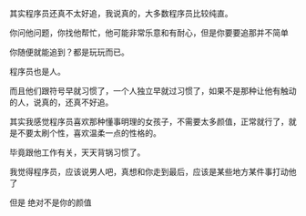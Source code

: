 
其实程序员还真不太好追，我说真的，大多数程序员比较纯直。

你问他问题，你找他帮忙，他可能非常乐意和有耐心，但是你要要追那并不简单

你随便就能追到？都是玩玩而已。

程序员也是人。

而且他们跟符号早就习惯了，一个人独立早就过习惯了，如果不是那种让他有触动的人，说真的，还真不好追。

其实我感觉程序员喜欢那种懂事明理的女孩子，不需要太多颜值，正常就行了，就是不要太刷个性，喜欢温柔一点的性格的。

毕竟跟他工作有关，天天背锅习惯了。

我觉得程序员，应该说男人吧，真想和你走到最后，应该是某些地方某件事打动他了

但是 绝对不是你的颜值

